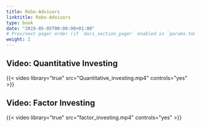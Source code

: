 ```yaml
---
title: Robo-Advisors
linktitle: Robo-Advisors
type: book
date: "2019-05-05T00:00:00+01:00"
# Prev/next pager order (if `docs_section_pager` enabled in `params.toml`)
weight: 2
---
```


## Video: Quantitative Investing
{{< video library="true" src="Quantitative_investing.mp4" controls="yes" >}}

## Video: Factor Investing
{{< video library="true" src="factor_investing.mp4" controls="yes" >}}




